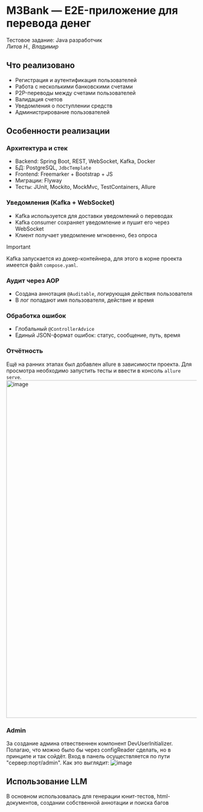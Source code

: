 # M3Bank — E2E-приложение для перевода денег

Тестовое задание: Java разработчик  
*Литов Н., Владимир*

## Что реализовано

- Регистрация и аутентификация пользователей
- Работа с несколькими банковскими счетами
- P2P-переводы между счетами пользователей
- Валидация счетов
- Уведомления о поступлении средств
- Администрирование пользователей

## Особенности реализации

### Архитектура и стек

- Backend: Spring Boot, REST, WebSocket, Kafka, Docker
- БД: PostgreSQL, `JdbcTemplate`
- Frontend: Freemarker + Bootstrap + JS
- Миграции: Flyway
- Тесты: JUnit, Mockito, MockMvc, TestContainers, Allure

### Уведомления (Kafka + WebSocket)

- Kafka используется для доставки уведомлений о переводах
- Kafka consumer сохраняет уведомление и пушит его через WebSocket
- Клиент получает уведомление мгновенно, без опроса

> [!IMPORTANT]
> Kafka запускается из докер-контейнера, для этого в корне проекта имеется файл `compose.yaml`. 
### Аудит через AOP

- Создана аннотация `@Auditable`, логирующая действия пользователя
- В лог попадают имя пользователя, действие и время

### Обработка ошибок

- Глобальный `@ControllerAdvice`
- Единый JSON-формат ошибок: статус, сообщение, путь, время

### Отчётность
Ещё на ранних этапах был добавлен allure в зависимости проекта. Для просмотра необходимо запустить тесты и ввести в консоль `allure serve`.
<img width="1820" height="895" alt="image" src="https://github.com/user-attachments/assets/75d7aa1b-c11b-43ac-b30b-482ea4d0f0b7" />

### Admin
За создание админа отвественнен компонент DevUserInitializer. Полагаю, что можно было бы через configReader сделать, но в принципе и так сойдёт. Вход в панель осуществляется по пути "сервер:порт/admin".
Как это выглядит:
![image](https://github.com/user-attachments/assets/43248d03-6254-4d34-8c15-fd57671b1630)

## Использование LLM
В основном использовалась для генерации юнит-тестов, html-документов, создании собственной аннотации и поиска багов

